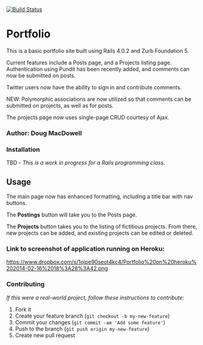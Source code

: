 [![Build Status](https://travis-ci.org/Doug-MacDowell/portfolio.png)](https://travis-ci.org/Doug-MacDowell/portfolio)

# Portfolio

This is a basic portfolio site built using Rails 4.0.2 and Zurb Foundation 5.

Current features include a Posts page, and a Projects listing page.
Authentication using Pundit has been recently added, and comments can now be submitted on posts.

Twitter users now have the ability to sign in and contribute comments.

NEW: Polymorphic associations are now utilized so that comments can be submitted on projects, as well as for posts.

The projects page now uses single-page CRUD courtesy of Ajax.

### Author:  Doug MacDowell

### Installation

TBD - *This is a work in progress for a Rails programming class.*

## Usage

The main page now has enhanced formatting, including a title bar with nav buttons.

The __Postings__ button will take you to the Posts page.

The __Projects__ button takes you to the listing of fictitious projects. From there, new projects can be added, and existing projects can be edited or deleted.

### Link to screenshot of application running on Heroku:

https://www.dropbox.com/s/1ojpe90seot4kc4/Portfolio%20on%20heroku%202014-02-16%2018%3A28%3A42.png

### Contributing

*If this were a real-world project, follow these instructions to contribute:*

1. Fork it
2. Create your feature branch (`git checkout -b my-new-feature`)
3. Commit your changes (`git commit -am 'Add some feature'`)
4. Push to the branch (`git push origin my-new-feature`)
5. Create new pull request
